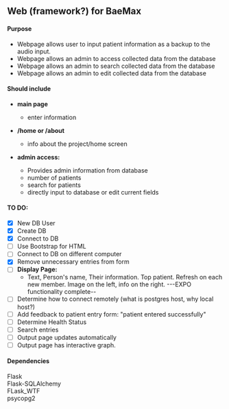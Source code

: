 
## Web (framework?) for BaeMax

#### Purpose

  * Webpage allows user to input patient information as a backup to the audio input.
  * Webpage allows an admin to access collected data from the database
  * Webpage allows an admin to search collected data from the database
  * Webpage allows an admin to edit collected data from the database

#### Should include

  * **main page**  
      * enter information

  * **/home or /about**
     * info about the project/home screen

  * **admin access:**
      * Provides admin information from database
      * number of patients
      * search for patients
      * directly input to database or edit current fields

#### TO DO:  
- [x] New DB User
- [x] Create DB
- [x] Connect to DB
- [ ] Use Bootstrap for HTML
- [ ] Connect to DB on different computer
- [x] Remove unnecessary entries from form  
- [ ] **Display Page:**
    * Text, Person's name, Their information. Top patient. Refresh on each new member. Image on the left, info on the right.
    ---EXPO functionality complete--
- [ ] Determine how to connect remotely (what is postgres host, why local host?)
- [ ] Add feedback to patient entry form: "patient entered successfully"
- [ ] Determine Health Status
- [ ] Search entries
- [ ] Output page updates automatically
- [ ] Output page has interactive graph.

#### Dependencies  
Flask  
Flask-SQLAlchemy  
FLask_WTF  
psycopg2
